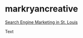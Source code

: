 # markryancreative
<a href="http://www.markryancreative.com/">Search Engine Marketing in St. Louis</a>

Text

